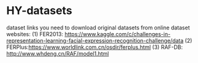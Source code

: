# HY-datasets
dataset links
you need to download original datasets from online dataset websites:
   (1) FER2013: https://www.kaggle.com/c/challenges-in-representation-learning-facial-expression-recognition-challenge/data
   (2) FERPlus:https://www.worldlink.com.cn/osdir/ferplus.html
   (3) RAF-DB: http://www.whdeng.cn/RAF/model1.html
